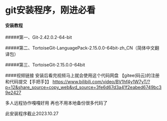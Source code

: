 # git安装程序，刚进必看

#### 安装教程
#####第一、Git-2.42.0.2-64-bit

#####第二、TortoiseGit-LanguagePack-2.15.0.0-64bit-zh_CN（简体中文翻译包）

#####第三、TortoiseGit-2.15.0.0-64bit

####视频链接
安装后看完视频马上就会使用这个代码网盘
【gitee(码云)的注册和代码提交【手把手】】 https://www.bilibili.com/video/BV1hf4y1W7yT/?p=12&share_source=copy_web&vd_source=3fe6d67d3a41f2eabed6749bc39e2427

多人远程协作嘎嘎好用
再也不用本地备份很多代码了

此安装程序截止2023.10.27